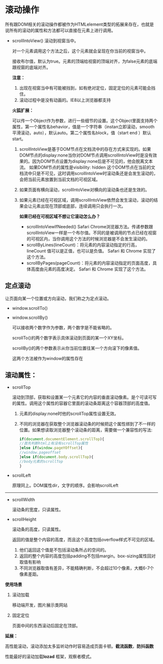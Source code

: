 # 滚动操作

所有跟DOM相关的滚动操作都被作为HTMLelement类型的拓展来存在，也就是说所有的滚动的属性和方法都可以直接在元素上进行调用。

* scrollIntoView()  滚动到视窗当中。

  对一个元素调用这个方法之后，这个元素就会呈现在你当前的视窗当中。

  接收布尔值，默认为true。元素的顶端给视窗的顶端对齐，为false元素的底端跟视窗的底端对齐。

  **注意：**

  1. 出现在视窗当中有可能被挡到，如有绝对定位，固定定位的元素可能会挡住。
  2.  滚动过程中是没有动画的。IE8以上浏览器都支持

  **火狐扩展：**

  可以传一个Object作为参数，进行一些细节的设置。这个Object里面支持两个属性，第一个属性名behavior，值是一个字符串（instan立即滚动，smooth平滑滚动，auto），默认auto。第二个属性名block，值（start end ）默认start。

  1. scrollIntoView是基于DOM节点在文档流中的存在方式来实现的。如果DOM节点的display:none当你对DOM节点调用scrollIntoView时是没有效果的。因为DOM节点设置为display:none后是不可见的，他会脱离文本流。 如果DOM节点的属性是visibility: hidden 这个DOM节点在当前的文档流中只是不可见，这时调用scrollIntoView时滚动条还是会发生滚动的，会把当前元素放置到当前文档的可视区域。

  2. 如果页面有横向滚动，scrollIntoView对横向的滚动条也还是生效的。

  3. 如果元素已经在可视区域，调用scrollIntoView依然会发生滚动，滚动的结果会让元素出现在顶部或底部，连续调用只会执行一次。

     **如果已经在可视区域不想让它滚动怎么办？**

     * scrollIntoViewIfNeeded()  Safari Chrome浏览器方法。传递参数跟scrollIntoView一样是一个布尔值。不同的是被调用的节点已经在视窗的可视区内，当你调用这个方法的时候浏览器是不会发生滚动的。
     * scrollByLines(lineCount)：将元素的内容滚动指定的行高， lineCount 值可以是正值，也可以是负值。 Safari 和 Chrome 实现了这个方法。
     * scrollByPages(pageCount)：将元素的内容滚动指定的页面高度，具体高度由元素的高度决定。 Safari 和 Chrome 实现了这个方法。

## 定点滚动

让页面向某一个位置或方向滚动，我们称之为定点滚动。

* window.scrollTo()

* window.scrollBy()

  可以接收两个数字作为参数，两个数字是不能省略的。

  scrollTo()的两个数字表示具体滚动到页面的某一个XY坐标。 

  scrollBy()的两个参数表示从你当前位置往某一个方向滚下的像素值。

  这两个方法被作为window的属性存在

## 滚动属性：

* scrollTop

  滚动到顶部，获取和设置某一个元素它的内容的垂直滚动像素。是个可读可写的属性。调用这个属性的容器它里面的滚动条距离这个容器顶部的高度值。

  1. 元素的display:none时他的scrollTop属性设置无效。 

  2. 不同的浏览器在获取整个浏览器滚动条的时候把这个属性绑到了不一样的位置。如果想读取浏览器整个滚动条的距离，需要做一个兼容性的写法:

     ```js
     if(document.documentElement.scrollTop){
     //首先判断html上有没有scrollTop属性
     }else if(window.pageYOffset){
     //window.pageoffset
     }else if(document.body.scrollTop){
     //body元素的scrollTop
     }
     ```

* scrollLeft

  原理同上。DOM属性dir，文字的顺序。会影响scrollLeft

------

* scrollWidth

  滚动条的宽度，只读属性。

* scrollHeight

  滚动条的高度，只读属性。

  返回的值是整个内容的高度，而且这个高度包括overflow样式不可见的区域。

  1. 他们返回这个值是不包括滚动条所占的空间的。
  2. 返回的整个内容的高度包括padding不包括margin。box-sizing属性回对取值有影响
  3. 不同浏览器取值有差异，不能精确判断，不会超过10个像素，大概6-7个像素差距。

**使用场景**

1. 滚动加载

   移动端开发，图片展示类网站

2. 固定定位

   页面中间的东西滚动后固定在顶部。 

**延展：**

高性能滚动，滚动添加太多监听动作时容易造成页面卡顿。**截流函数**，**防抖函数**

性能最好的滚动加载**lozad** 框架，观察者模式。
